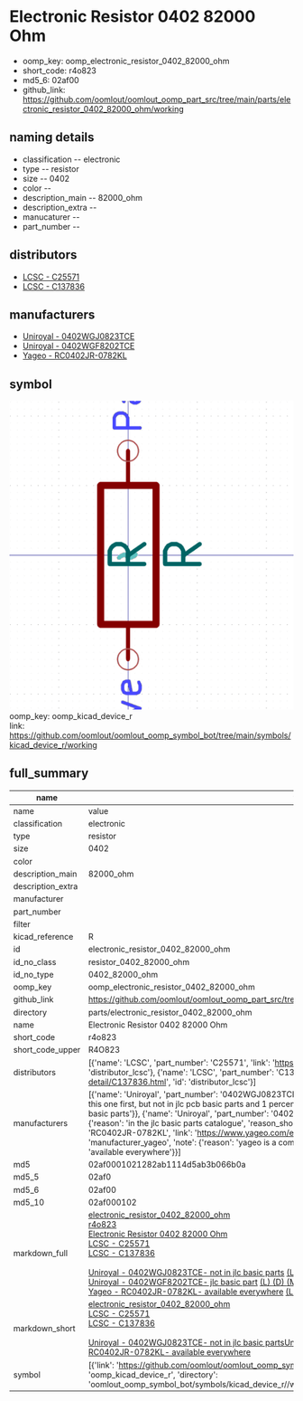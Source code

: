 # Electronic Resistor 0402 82000 Ohm

  
* oomp_key: oomp_electronic_resistor_0402_82000_ohm 
* short_code: r4o823
* md5_6: 02af00  
* github_link: https://github.com/oomlout/oomlout_oomp_part_src/tree/main/parts/electronic_resistor_0402_82000_ohm/working  
## naming details
* classification -- electronic
* type -- resistor
* size -- 0402
* color -- 
* description_main -- 82000_ohm
* description_extra -- 
* manucaturer -- 
* part_number -- 

## distributors
* [LCSC - C25571](https://lcsc.com/product-detail/C25571.html)  
* [LCSC - C137836](https://lcsc.com/product-detail/C137836.html)  

## manufacturers
* [Uniroyal - 0402WGJ0823TCE]()  
* [Uniroyal - 0402WGF8202TCE]()  
* [Yageo - RC0402JR-0782KL](https://www.yageo.com/en/Chart/Download/pdf/RC0402JR-0782KL)  

## symbol

![](symbol/0/working/working_600.png)  
oomp_key: oomp_kicad_device_r  
link: https://github.com/oomlout/oomlout_oomp_symbol_bot/tree/main/symbols/kicad_device_r/working  


## full_summary
| name | value | 
| --- | --- | 
| name | value | 
| classification | electronic | 
| type | resistor | 
| size | 0402 | 
| color |  | 
| description_main | 82000_ohm | 
| description_extra |  | 
| manufacturer |  | 
| part_number |  | 
| filter |  | 
| kicad_reference | R | 
| id | electronic_resistor_0402_82000_ohm | 
| id_no_class | resistor_0402_82000_ohm | 
| id_no_type | 0402_82000_ohm | 
| oomp_key | oomp_electronic_resistor_0402_82000_ohm | 
| github_link | https://github.com/oomlout/oomlout_oomp_part_src/tree/main/parts/electronic_resistor_0402_82000_ohm/working | 
| directory | parts/electronic_resistor_0402_82000_ohm | 
| name | Electronic Resistor 0402 82000 Ohm | 
| short_code | r4o823 | 
| short_code_upper | R4O823 | 
| distributors | [{'name': 'LCSC', 'part_number': 'C25571', 'link': 'https://lcsc.com/product-detail/C25571.html', 'id': 'distributor_lcsc'}, {'name': 'LCSC', 'part_number': 'C137836', 'link': 'https://lcsc.com/product-detail/C137836.html', 'id': 'distributor_lcsc'}] | 
| manufacturers | [{'name': 'Uniroyal', 'part_number': '0402WGJ0823TCE', 'link': '', 'id': 'manufacturer_uniroyal', 'note': {'reason': 'did this one first, but not in jlc pcb basic parts and 1 percent are and they are the same price', 'reason_short': 'not in jlc basic parts'}}, {'name': 'Uniroyal', 'part_number': '0402WGF8202TCE', 'link': '', 'id': 'manufacturer_uniroyal', 'note': {'reason': 'in the jlc basic parts catalogue', 'reason_short': 'jlc basic part'}}, {'name': 'Yageo', 'part_number': 'RC0402JR-0782KL', 'link': 'https://www.yageo.com/en/Chart/Download/pdf/RC0402JR-0782KL', 'id': 'manufacturer_yageo', 'note': {'reason': 'yageo is a commonly cross referenced part number', 'reason_short': 'available everywhere'}}] | 
| md5 | 02af0001021282ab1114d5ab3b066b0a | 
| md5_5 | 02af0 | 
| md5_6 | 02af00 | 
| md5_10 | 02af000102 | 
| markdown_full | [electronic_resistor_0402_82000_ohm](https://github.com/oomlout/oomlout_oomp_part_src/tree/main/parts/electronic_resistor_0402_82000_ohm/working)<br>[r4o823](https://github.com/oomlout/oomlout_oomp_part_src/tree/main/parts/electronic_resistor_0402_82000_ohm/working)<br>[Electronic Resistor 0402 82000 Ohm](https://github.com/oomlout/oomlout_oomp_part_src/tree/main/parts/electronic_resistor_0402_82000_ohm/working)<br>[LCSC - C25571<br>](https://lcsc.com/product-detail/C25571.html)[LCSC - C137836<br>](https://lcsc.com/product-detail/C137836.html)<br>[Uniroyal - 0402WGJ0823TCE- not in jlc basic parts]() [(L)  ](https://www.lcsc.com/search?q=0402WGJ0823TCE)[(D)  ](https://www.digikey.com/en/products?keywords=0402WGJ0823TCE)[(M)  ](https://www.mouser.com/Search/Refine?Keyword=0402WGJ0823TCE)[(N)  ](https://www.newark.com/search?st=0402WGJ0823TCE)[(SZ)  ](https://so.szlcsc.com/global.html?k=0402WGJ0823TCE)<br>[Uniroyal - 0402WGF8202TCE- jlc basic part]() [(L)  ](https://www.lcsc.com/search?q=0402WGF8202TCE)[(D)  ](https://www.digikey.com/en/products?keywords=0402WGF8202TCE)[(M)  ](https://www.mouser.com/Search/Refine?Keyword=0402WGF8202TCE)[(N)  ](https://www.newark.com/search?st=0402WGF8202TCE)[(SZ)  ](https://so.szlcsc.com/global.html?k=0402WGF8202TCE)<br>[Yageo - RC0402JR-0782KL- available everywhere](https://www.yageo.com/en/Chart/Download/pdf/RC0402JR-0782KL) [(L)  ](https://www.lcsc.com/search?q=RC0402JR-0782KL)[(D)  ](https://www.digikey.com/en/products?keywords=RC0402JR-0782KL)[(M)  ](https://www.mouser.com/Search/Refine?Keyword=RC0402JR-0782KL)[(N)  ](https://www.newark.com/search?st=RC0402JR-0782KL)[(SZ)  ](https://so.szlcsc.com/global.html?k=RC0402JR-0782KL)<br> | 
| markdown_short | [electronic_resistor_0402_82000_ohm](https://github.com/oomlout/oomlout_oomp_part_src/tree/main/parts/electronic_resistor_0402_82000_ohm/working)<br>[LCSC - C25571<br>](https://lcsc.com/product-detail/C25571.html)[LCSC - C137836<br>](https://lcsc.com/product-detail/C137836.html)<br>[Uniroyal - 0402WGJ0823TCE- not in jlc basic parts]()[Uniroyal - 0402WGF8202TCE- jlc basic part]()[Yageo - RC0402JR-0782KL- available everywhere](https://www.yageo.com/en/Chart/Download/pdf/RC0402JR-0782KL) | 
| symbol | [{'link': 'https://github.com/oomlout/oomlout_oomp_symbol_bot/tree/main/symbols/kicad_device_r', 'oomp_key': 'oomp_kicad_device_r', 'directory': 'oomlout_oomp_symbol_bot/symbols/kicad_device_r//working/working.kicad_sym'}] | 
